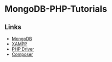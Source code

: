 # MongoDB-PHP-Tutorials

## Links
* [MongoDB](https://www.mongodb.com/download-center#community)
* [XAMPP](https://www.apachefriends.org/download.html)
* [PHP Driver](https://pecl.php.net/package/mongodb)
* [Composer](https://getcomposer.org/download/)
